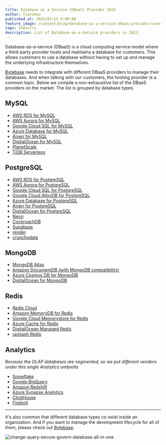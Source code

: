 ```yaml
---
title: Database as a Service (DBaaS) Provider 2023
author: Tianzhou
published_at: 2023/07/15 9:00:00
feature_image: /content/blog/database-as-a-service-dbaas-provider/cover.webp
tags: Industry
description: List of Database-as-a-Service providers in 2023.
---
```


Database-as-a-service (DBaaS) is a cloud computing service model where a third-party provider hosts and maintains a database for customers. This allows customers to use a database without having to set up and manage the underlying infrastructure themselves.

[Bytebase](/) needs to integrate with different DBaaS providers to manage their databases. And when talking with our customers, the hosting provider is a common topic. Below we compile a non-exhausitive list of the DBaaS providers on the market.
The list is grouped by database types.

## MySQL

- [AWS RDS for MySQL](https://aws.amazon.com/rds/mysql/)
- [AWS Aurora for MySQL](https://aws.amazon.com/rds/aurora/)
- [Google Cloud SQL for MySQL](https://cloud.google.com/sql/mysql)
- [Azure Database for MySQL](https://azure.microsoft.com/en-us/products/mysql)
- [Aiven for MySQL](https://aiven.io/mysql)
- [DigitalOcean for MySQL](https://www.digitalocean.com/products/managed-databases-mysql)
- [PlanetScale](https://planetscale.com/)
- [TiDB Serverless](https://www.pingcap.com/tidb-serverless/)

## PostgreSQL

- [AWS RDS for PostgreSQL](https://aws.amazon.com/rds/postgresql/)
- [AWS Aurora for PostgreSQL](https://aws.amazon.com/rds/aurora/)
- [Google Cloud SQL for PostgreSQL](https://cloud.google.com/sql/postgresql)
- [Google Cloud AlloyDB for PostgreSQL](https://cloud.google.com/alloydb)
- [Azure Database for PostgreSQL](https://azure.microsoft.com/en-us/products/postgresql)
- [Aiven for PostgreSQL](https://aiven.io/postgresql)
- [DigitalOcean for PostgreSQL](https://www.digitalocean.com/products/managed-databases-postgresql)
- [Neon](https://neon.tech)
- [CockroachDB](https://www.cockroachlabs.com/)
- [Supabase](https://supabase.com/database)
- [render](https://render.com/docs/databases)
- [crunchydata](https://www.crunchydata.com/products/crunchy-bridge)

## MongoDB

- [MongoDB Atlas](https://www.mongodb.com/atlas/database)
- [Amazon DocumentDB (with MongoDB compatibility)](https://aws.amazon.com/documentdb/)
- [Azure Cosmos DB for MongoDB](https://azure.microsoft.com/en-us/products/cosmos-db/)
- [DigitalOcean for MongoDB](https://www.digitalocean.com/products/managed-databases-mongodb)

## Redis

- [Redis Cloud](https://redis.com/redis-enterprise-cloud/overview/)
- [Amazon MemoryDB for Redis](https://aws.amazon.com/memorydb/)
- [Google Cloud Memorystore for Redis](https://cloud.google.com/memorystore)
- [Azure Cache for Redis](https://azure.microsoft.com/en-us/products/cache)
- [DigitalOcean Managed Redis](https://www.digitalocean.com/products/managed-databases-redis)
- [upstash Redis](https://upstash.com/)

## Analytics

_Because the OLAP databases are segmented, so we put different vendors under this single Analytics umbrella_

- [Snowflake](https://www.snowflake.com/en/)
- [Google BigQuery](https://cloud.google.com/bigquery)
- [Amazon Redshift](https://aws.amazon.com/redshift/)
- [Azure Synapse Analytics](https://azure.microsoft.com/en-us/products/synapse-analytics)
- [ClickHouse](https://clickhouse.com/)
- [Firebolt](https://www.firebolt.io/)

---

It's also common that different database types co-exist inside an organization. And if you want to manage the development
lifecycle for all of them, please check out [Bytebase](/).

![change-query-secure-govern-database-all-in-one](/images/db-scheme-lg.png)
